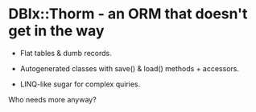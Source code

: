 # DBIx::Thorm - an ORM that doesn't get in the way

* Flat tables & dumb records.

* Autogenerated classes with save() & load() methods + accessors.

* LINQ-like sugar for complex quiries.

Who needs more anyway?

